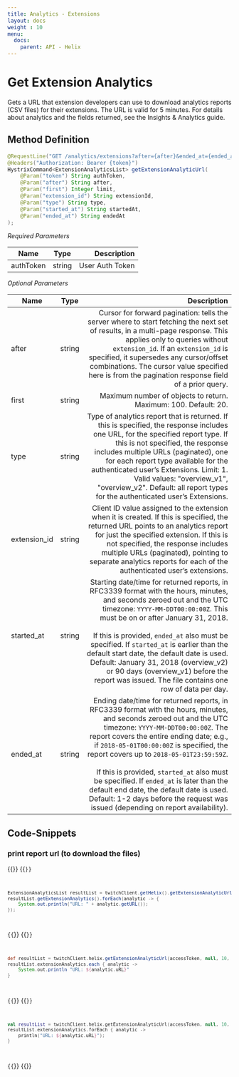 ```yaml
---
title: Analytics - Extensions
layout: docs
weight : 10
menu: 
  docs:
    parent: API - Helix
---
```


# Get Extension Analytics

Gets a URL that extension developers can use to download analytics reports (CSV files) for their extensions. The URL is valid for 5 minutes. For details about analytics and the fields returned, see the Insights & Analytics guide.

## Method Definition

```java
@RequestLine("GET /analytics/extensions?after={after}&ended_at={ended_at}&first={first}&extension_id={extension_id}&started_at={started_at}&type={type}")
@Headers("Authorization: Bearer {token}")
HystrixCommand<ExtensionAnalyticsList> getExtensionAnalyticUrl(
	@Param("token") String authToken,
	@Param("after") String after,
	@Param("first") Integer limit,
	@Param("extension_id") String extensionId,
	@Param("type") String type,
	@Param("started_at") String startedAt,
	@Param("ended_at") String endedAt
);
```

*Required Parameters*

| Name          | Type      | Description  |
| ------------- |:---------:| -----------------:|
| authToken     | string    | User Auth Token |

*Optional Parameters*

| Name          | Type      | Description  |
| ------------- |:---------:| -----------------:|
| after     | string    | Cursor for forward pagination: tells the server where to start fetching the next set of results, in a multi-page response. This applies only to queries without `extension_id`. If an `extension_id` is specified, it supersedes any cursor/offset combinations. The cursor value specified here is from the pagination response field of a prior query. |
| first         | string    | Maximum number of objects to return. Maximum: 100. Default: 20. |
| type         | string    | Type of analytics report that is returned. If this is specified, the response includes one URL, for the specified report type. If this is not specified, the response includes multiple URLs (paginated), one for each report type available for the authenticated user’s Extensions. Limit: 1. Valid values: "overview_v1", "overview_v2". Default: all report types for the authenticated user’s Extensions. |
| extension_id         | string    | Client ID value assigned to the extension when it is created. If this is specified, the returned URL points to an analytics report for just the specified extension. If this is not specified, the response includes multiple URLs (paginated), pointing to separate analytics reports for each of the authenticated user’s extensions. |
| started_at         | string    | Starting date/time for returned reports, in RFC3339 format with the hours, minutes, and seconds zeroed out and the UTC timezone: `YYYY-MM-DDT00:00:00Z`. This must be on or after January 31, 2018.<br /><br />If this is provided, `ended_at` also must be specified. If `started_at` is earlier than the default start date, the default date is used. Default: January 31, 2018 (overview_v2) or 90 days (overview_v1) before the report was issued. The file contains one row of data per day. |
| ended_at         | string    | Ending date/time for returned reports, in RFC3339 format with the hours, minutes, and seconds zeroed out and the UTC timezone: `YYYY-MM-DDT00:00:00Z`. The report covers the entire ending date; e.g., if `2018-05-01T00:00:00Z` is specified, the report covers up to `2018-05-01T23:59:59Z`. <br /><br />If this is provided, `started_at` also must be specified. If `ended_at` is later than the default end date, the default date is used. Default: 1-2 days before the request was issued (depending on report availability). |

## Code-Snippets

### print report url (to download the files)

{{<codeblocks>}}
{{<code Java>}}
```java
ExtensionAnalyticsList resultList = twitchClient.getHelix().getExtensionAnalyticUrl(accessToken, null, 10, null, null, null, null).execute();
resultList.getExtensionAnalytics().forEach(analytic -> {
	System.out.println("URL: " + analytic.getURL());
});
```
{{</code>}}
{{<code Groovy>}}
```groovy
def resultList = twitchClient.helix.getExtensionAnalyticUrl(accessToken, null, 10, null, null, null, null).execute();
resultList.extensionAnalytics.each { analytic ->
	System.out.println "URL: ${analytic.uRL}"
}
```
{{</code>}}
{{<code Kotlin>}}
```kotlin
val resultList = twitchClient.helix.getExtensionAnalyticUrl(accessToken, null, 10, null, null, null, null).execute();
resultList.extensionAnalytics.forEach { analytic ->
	println("URL: ${analytic.uRL}");
}
```
{{</code>}}
{{</codeblocks>}}
